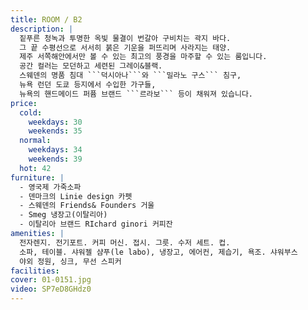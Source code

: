 ```yaml
---
title: ROOM / B2
description: |
  짙푸른 청녹과 투명한 옥빛 물결이 번갈아 구비치는 곽지 바다.
  그 끝 수평선으로 서서히 붉은 기운을 퍼뜨리며 사라지는 태양.
  제주 서쪽해안에서만 볼 수 있는 최고의 풍경을 마주할 수 있는 룸입니다.
  공간 컬러는 모던하고 세련된 그레이&블랙.
  스웨덴의 명품 침대 ```덕시아나```와 ```밀라노 구스``` 침구,
  뉴욕 런던 도쿄 등지에서 수입한 가구들,
  뉴욕의 핸드메이드 퍼퓸 브랜드 ```르라보``` 등이 채워져 있습니다.
price:
  cold:
    weekdays: 30
    weekends: 35
  normal:
    weekdays: 34
    weekends: 39
  hot: 42
furniture: |
  - 영국제 가죽소파
  - 덴마크의 Linie design 카펫
  - 스웨덴의 Friends& Founders 거울
  - Smeg 냉장고(이탈리아)
  - 이탈리아 브랜드 RIchard ginori 커피잔
amenities: |
  전자렌지. 전기포트. 커피 머신. 접시. 그릇. 수저 세트. 컵.
  소파, 테이블. 샤워젤 샴푸(le labo), 냉장고, 에어컨, 제습기, 욕조. 샤워부스
  야외 정원, 싱크, 무선 스피커
facilities:
cover: 01-0151.jpg
video: SP7eD8GHdz0
---
```

